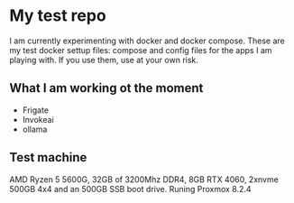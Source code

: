 # My test repo  
I am currently experimenting with docker and docker compose. These are my test docker settup files: compose and config files for the apps I am playing with. If you use them, use at your own risk.

## What I am working ot the moment 
- Frigate
- Invokeai
- ollama

## Test machine
AMD Ryzen 5 5600G, 32GB of 3200Mhz DDR4, 8GB RTX 4060, 2xnvme 500GB 4x4 and an 500GB SSB boot drive.
Runing Proxmox 8.2.4


